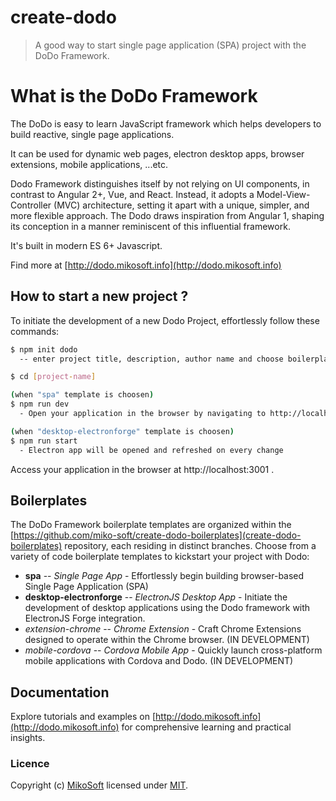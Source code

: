 # create-dodo
> A good way to start single page application (SPA) project with the DoDo Framework.


# What is the DoDo Framework
The DoDo is easy to learn JavaScript framework which helps developers to build reactive, single page applications.

It can be used for dynamic web pages, electron desktop apps, browser extensions, mobile applications,   ...etc.

Dodo Framework distinguishes itself by not relying on UI components, in contrast to Angular 2+, Vue, and React. Instead, it adopts a Model-View-Controller (MVC) architecture, setting it apart with a unique, simpler, and more flexible approach. The Dodo draws inspiration from Angular 1, shaping its conception in a manner reminiscent of this influential framework.

It's built in modern ES 6+ Javascript.

Find more at [http://dodo.mikosoft.info](http://dodo.mikosoft.info)


## How to start a new project ?
To initiate the development of a new Dodo Project, effortlessly follow these commands:
```bash
$ npm init dodo
  -- enter project title, description, author name and choose boilerplate template

$ cd [project-name]

(when "spa" template is choosen)
$ npm run dev
  - Open your application in the browser by navigating to http://localhost:3001. The web page will automatically refresh with each code change.

(when "desktop-electronforge" template is choosen)
$ npm run start
  - Electron app will be opened and refreshed on every change
```
Access your application in the browser at http://localhost:3001 .


## Boilerplates
The DoDo Framework boilerplate templates are organized within the [https://github.com/miko-soft/create-dodo-boilerplates](create-dodo-boilerplates) repository, each residing in distinct branches.
Choose from a variety of code boilerplate templates to kickstart your project with Dodo:
- **spa** -- *Single Page App* - Effortlessly begin building browser-based Single Page Application (SPA)
- **desktop-electronforge** -- *ElectronJS Desktop App* - Initiate the development of desktop applications using the Dodo framework with ElectronJS Forge integration.
- *extension-chrome* -- *Chrome Extension* - Craft Chrome Extensions designed to operate within the Chrome browser. (IN DEVELOPMENT)
- *mobile-cordova* -- *Cordova Mobile App* - Quickly launch cross-platform mobile applications with Cordova and Dodo. (IN DEVELOPMENT)


## Documentation
Explore tutorials and examples on [http://dodo.mikosoft.info](http://dodo.mikosoft.info) for comprehensive learning and practical insights.


### Licence
Copyright (c) [MikoSoft](http://mikosoft.info) licensed under [MIT](./LICENSE).
